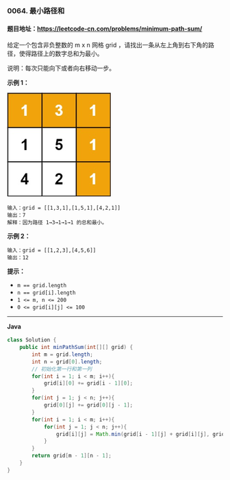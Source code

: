 ### 0064. 最小路径和

#### 题目地址：https://leetcode-cn.com/problems/minimum-path-sum/

给定一个包含非负整数的 m x n 网格 grid ，请找出一条从左上角到右下角的路径，使得路径上的数字总和为最小。

说明：每次只能向下或者向右移动一步。

**示例 1：**

![img](minpath.jpg)

```
输入：grid = [[1,3,1],[1,5,1],[4,2,1]]
输出：7
解释：因为路径 1→3→1→1→1 的总和最小。
```

**示例 2：**

```
输入：grid = [[1,2,3],[4,5,6]]
输出：12
```

**提示：**

- `m == grid.length`
- `n == grid[i].length`
- `1 <= m, n <= 200`
- `0 <= grid[i][j] <= 100`

---

**Java**

``` java
class Solution {
    public int minPathSum(int[][] grid) {
        int m = grid.length;
        int n = grid[0].length;
        // 初始化第一行和第一列
        for(int i = 1; i < m; i++){
            grid[i][0] += grid[i - 1][0];
        }
        for(int j = 1; j < n; j++){
            grid[0][j] += grid[0][j - 1];
        }
        for(int i = 1; i < m; i++){
            for(int j = 1; j < n; j++){
                grid[i][j] = Math.min(grid[i - 1][j] + grid[i][j], grid[i][j - 1] + grid[i][j]);
            }
        }
        return grid[m - 1][n - 1];
    }
}
```

